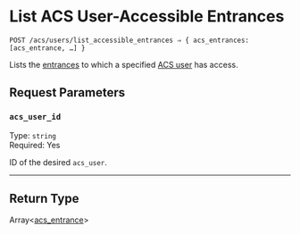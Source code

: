 # List ACS User-Accessible Entrances

```
POST /acs/users/list_accessible_entrances ⇒ { acs_entrances: [acs_entrance, …] }
```

Lists the [entrances](https://docs.seam.co/latest/api/acs/entrances) to which a specified [ACS user](https://docs.seam.co/latest/capability-guides/access-systems/user-management) has access.

## Request Parameters

### `acs_user_id`

Type: `string`\
Required: Yes

ID of the desired `acs_user`.

---

## Return Type

Array<[acs_entrance](./README.md)>
